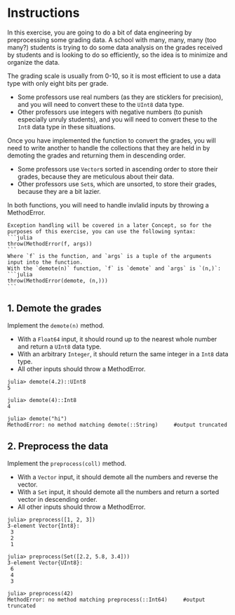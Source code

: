 # Instructions

In this exercise, you are going to do a bit of data engineering by preprocessing some grading data.
A school with many, many, many (too many?) students is trying to do some data analysis on the grades received by students and is looking to do so efficiently, so the idea is to minimize and organize the data.

The grading scale is usually from 0-10, so it is most efficient to use a data type with only eight bits per grade.
- Some professors use real numbers (as they are sticklers for precision), and you will need to convert these to the `UInt8` data type.
- Other professors use integers with negative numbers (to punish especially unruly students), and you will need to convert these to the `Int8` data type in these situations.

Once you have implemented the function to convert the grades, you will need to write another to handle the collections that they are held in by demoting the grades and returning them in descending order.
- Some professors use `Vector`s sorted in ascending order to store their grades, because they are meticulous about their data.
- Other professors use `Set`s, which are unsorted, to store their grades, because they are a bit lazier.

In both functions, you will need to handle invlalid inputs by throwing a MethodError.

~~~~exercism/note
Exception handling will be covered in a later Concept, so for the purposes of this exercise, you can use the following syntax:
```julia
throw(MethodError(f, args))
```
Where `f` is the function, and `args` is a tuple of the arguments input into the function.
With the `demote(n)` function, `f` is `demote` and `args` is `(n,)`:
```julia
throw(MethodError(demote, (n,)))
```
~~~~

## 1. Demote the grades

Implement the `demote(n)` method.
- With a `Float64` input, it should round up to the nearest whole number and return a `UInt8` data type.
- With an arbitrary `Integer`, it should return the same integer in a `Int8` data type.
- All other inputs should throw a MethodError.

```julia-repl
julia> demote(4.2)::UInt8
5

julia> demote(4)::Int8
4

julia> demote("hi")
MethodError: no method matching demote(::String)     #output truncated
```

## 2. Preprocess the data

Implement the `preprocess(coll)` method.
- With a `Vector` input, it should demote all the numbers and reverse the vector.
- With a `Set` input, it should demote all the numbers and return a sorted vector in descending order.
- All other inputs should throw a MethodError.

```julia-repl
julia> preprocess([1, 2, 3])
3-element Vector{Int8}:
 3
 2
 1

julia> preprocess(Set([2.2, 5.8, 3.4]))
3-element Vector{UInt8}:
 6
 4
 3

julia> preprocess(42)
MethodError: no method matching preprocess(::Int64)     #output truncated
```
